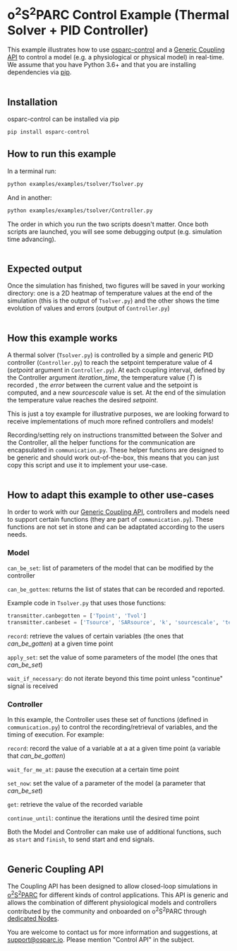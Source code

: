 # o<sup>2</sup>S<sup>2</sup>PARC Control Example (Thermal Solver + PID Controller)

This example illustrates how to use [osparc-control](https://itisfoundation.github.io/osparc-control) and a [Generic Coupling API](#generic-coupling-api) to control a model (e.g. a physiological or physical model) in real-time. We assume that you have Python 3.6+ and that you are installing dependencies via [pip](https://pip.pypa.io/en/stable/). <br /><br />

## Installation

osparc-control can be installed via pip

```bash
pip install osparc-control
```

## How to run this example

In a terminal run:

```bash
python examples/examples/tsolver/Tsolver.py
```

And in another:

```bash
python examples/examples/tsolver/Controller.py
```

The order in which you run the two scripts doesn't matter.
Once both scripts are launched, you will see some debugging output (e.g. simulation time advancing).<br /><br />

## Expected output

Once the simulation has finished, two figures will be saved in your working directory: one is a 2D heatmap of temperature values at the end of the simulation (this is the output of `Tsolver.py`) and the other shows the time evolution of values and errors (output of `Controller.py`)<br /><br />

## How this example works

A thermal solver (`Tsolver.py`) is controlled by a simple and generic PID controller (`Controller.py`) to reach the setpoint temperature value of 4 (_setpoint_ argument in `Controller.py`).
At each coupling interval, defined by the Controller argument _iteration_time_, the temperature value (_T_) is recorded , the _error_ between the current value and the setpoint is computed, and a new _sourcescale_ value is set.
At the end of the simulation the temperature value reaches the desired _setpoint_.

This is just a toy example for illustrative purposes, we are looking forward to receive implementations of much more refined controllers and models!

Recording/setting rely on instructions transmitted between the Solver and the Controller, all the helper functions for the communication are encapsulated in `communication.py`. These helper functions are designed to be generic and should work out-of-the-box, this means that you can just copy this script and use it to implement your use-case. <br /><br />

## How to adapt this example to other use-cases

In order to work with our [Generic Coupling API](#generic-coupling-api), controllers and models need to support certain functions (they are part of `communication.py`). These functions are not set in stone and can be adaptated according to the users needs.

### Model

`can_be_set`: list of parameters of the model that can be modified by the controller

`can_be_gotten`: returns the list of states that can be recorded and reported.

Example code in `Tsolver.py` that uses those functions:

```python
transmitter.canbegotten = ['Tpoint', 'Tvol']
transmitter.canbeset = ['Tsource', 'SARsource', 'k', 'sourcescale', 'tend']
```

`record`: retrieve the values of certain variables (the ones that _can_be_gotten_) at a given time point

`apply_set`: set the value of some parameters of the model (the ones that _can_be_set_)

`wait_if_necessary`: do not iterate beyond this time point unless "continue" signal is received

### Controller

In this example, the Controller uses these set of functions (defined in `communication.py`) to control the recording/retrieval of variables, and the timing of execution. For example:

`record`: record the value of a variable at a at a given time point (a variable that _can_be_gotten_)

`wait_for_me_at`: pause the execution at a certain time point

`set_now`: set the value of a parameter of the model (a parameter that _can_be_set_)

`get`: retrieve the value of the recorded variable

`continue_until`: continue the iterations until the desired time point

Both the Model and Controller can make use of additional functions, such as `start` and `finish`, to send start and end signals.<br /><br />

## Generic Coupling API

The Coupling API has been designed to allow closed-loop simulations in [o<sup>2</sup>S<sup>2</sup>PARC](https://docs.osparc.io/#/) for different kinds of control applications. This API is generic and allows the combination of different physiological models and controllers contributed by the community and onboarded on o<sup>2</sup>S<sup>2</sup>PARC through [dedicated Nodes](https://docs.osparc.io/#/docs/submission).

You are welcome to contact us for more information and suggestions, at support@osparc.io. Please mention "Control API" in the subject.
